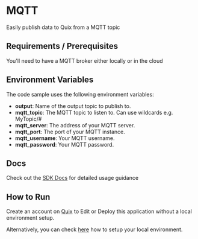# MQTT

Easily publish data to Quix from a MQTT topic

## Requirements / Prerequisites

You'll need to have a MQTT broker either locally or in the cloud

## Environment Variables

The code sample uses the following environment variables:

- **output**: Name of the output topic to publish to.
- **mqtt_topic**: The MQTT topic to listen to. Can use wildcards e.g. MyTopic/#
- **mqtt_server**: The address of your MQTT server.
- **mqtt_port**: The port of your MQTT instance.
- **mqtt_username**: Your MQTT username.
- **mqtt_password**: Your MQTT password.

## Docs

Check out the [SDK Docs](https://docs.quix.io/sdk-intro.html) for detailed usage guidance

## How to Run
Create an account on [Quix](https://portal.platform.quix.ai/self-sign-up?xlink=github) to Edit or Deploy this application without a local environment setup.

Alternatively, you can check [here](https://docs.quix.io/sdk/python-setup.html) how to setup your local environment.